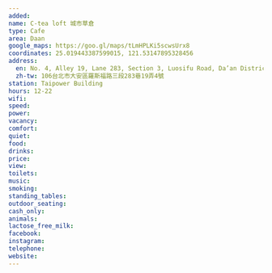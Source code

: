 ```yaml
---
added: 
name: C-tea loft 城市草倉
type: Cafe
area: Daan
google_maps: https://goo.gl/maps/tLmHPLKi5scwsUrx8
coordinates: 25.019443387599015, 121.53147895328456
address:
  en: No. 4, Alley 19, Lane 283, Section 3, Luosifu Road, Da’an District, Taipei City, 106
  zh-tw: 106台北市大安區羅斯福路三段283巷19弄4號
station: Taipower Building
hours: 12-22
wifi: 
speed: 
power: 
vacancy: 
comfort: 
quiet: 
food: 
drinks: 
price: 
view: 
toilets: 
music: 
smoking: 
standing_tables: 
outdoor_seating: 
cash_only: 
animals: 
lactose_free_milk: 
facebook: 
instagram: 
telephone: 
website: 
---
```

